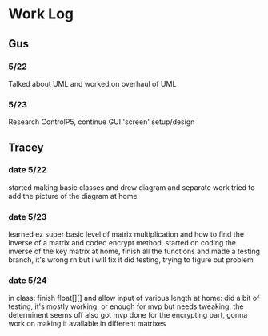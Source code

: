 # Work Log

## Gus

### 5/22

Talked about UML and worked on overhaul of UML

### 5/23

Research ControlP5, continue GUI 'screen' setup/design


## Tracey

### date 5/22

started making basic classes and drew diagram and separate work
tried to add the picture of the diagram at home

### date 5/23

learned ez super basic level of matrix multiplication and how to find the inverse of a matrix and coded encrypt method, started on coding the inverse of the key matrix
at home, finish all the functions and made a testing branch, it's wrong rn but i will fix it 
did testing, trying to figure out problem

### date 5/24

in class: finish float[][] and allow input of various length
at home: did a bit of testing, it's mostly working, or enough for mvp but needs tweaking, the determinent seems off
also got mvp done for the encrypting part, gonna work on making it available in different matrixes

